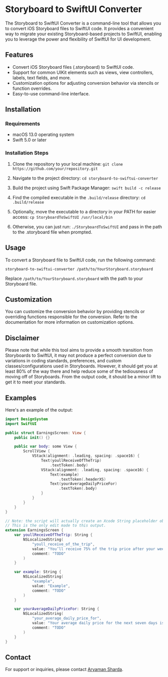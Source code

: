 # Storyboard to SwiftUI Converter

The Storyboard to SwiftUI Converter is a command-line tool that allows you to convert iOS Storyboard files to SwiftUI code. It provides a convenient way to migrate your existing Storyboard-based projects to SwiftUI, enabling you to leverage the power and flexibility of SwiftUI for UI development.

## Features

- Convert iOS Storyboard files (.storyboard) to SwiftUI code.
- Support for common UIKit elements such as views, view controllers, labels, text fields, and more.
- Customization options for adjusting conversion behavior via stencils or function overrides.
- Easy-to-use command-line interface.

## Installation

### Requirements

- macOS 13.0 operating system
- Swift 5.0 or later

### Installation Steps

1. Clone the repository to your local machine:
`git clone https://github.com/your/repository.git`


2. Navigate to the project directory:
`cd storyboard-to-swiftui-converter`


3. Build the project using Swift Package Manager:
`swift build -c release`


4. Find the compiled executable in the `.build/release` directory:
`cd .build/release`


5. Optionally, move the executable to a directory in your PATH for easier access:
`cp StoryboardToSwiftUI /usr/local/bin`

6. Otherwise, you can just run:
`./StoryboardToSwiftUI` 
and pass in the path to the .storyboard file when prompted.

## Usage

To convert a Storyboard file to SwiftUI code, run the following command:

`storyboard-to-swiftui-converter /path/to/YourStoryboard.storyboard`


Replace `/path/to/YourStoryboard.storyboard` with the path to your Storyboard file.

## Customization

You can customize the conversion behavior by providing stencils or overriding functions responsible for the conversion. Refer to the documentation for more information on customization options.


## Disclaimer

Please note that while this tool aims to provide a smooth transition from Storyboards to SwiftUI, it may not produce a perfect conversion due to variations in coding standards, preferences, and custom classes/configurations used in Storyboards. However, it should get you at least 80% of the way there and help reduce some of the tediousness of moving off of Storyboards. From the output code, it should be a minor lift to get it to meet your standards.


## Examples

Here's an example of the output:

```swift
import DesignSystem
import SwiftUI

public struct EarningsScreen: View {
    public init() {}

    public var body: some View {
        ScrollView {
            VStack(alignment: .leading, spacing: .space16) {
                Text(youllReceiveOfTheTrip)
                    .textToken(.body)
                VStack(alignment: .leading, spacing: .space16) {
                    Text(example)
                        .textToken(.headerXS)
                    Text(yourAverageDailyPriceFor)
                        .textToken(.body)
                }
            }
        }
    }
}

// Note: the script will actually create an Xcode String placeholder object for the comment, but that renders poorly on GitHub
// This is the only edit made to this output.
extension EarningsScreen {
    var youllReceiveOfTheTrip: String {
        NSLocalizedString(
            "youll_receive_of_the_trip",
            value: "You’ll receive 75% of the trip price after your weekly/monthly discount, if applicable.",
            comment: "TODO"
        )
    }

    var example: String {
        NSLocalizedString(
            "example",
            value: "Example",
            comment: "TODO"
        )
    }

    var yourAverageDailyPriceFor: String {
        NSLocalizedString(
            "your_average_daily_price_for",
            value: "Your average daily price for the next seven days is $63.",
            comment: "TODO"
        )
    }
}
```

## Contact

For support or inquiries, please contact [Aryaman Sharda](mailto:aryaman@digitalbunker.dev).
